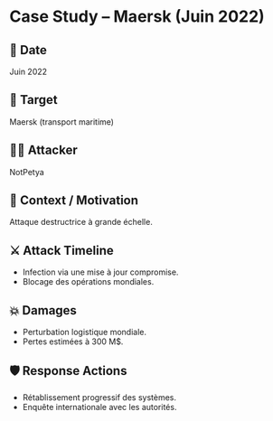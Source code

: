 # Case Study – Maersk (Juin 2022)

## 📅 Date
Juin 2022

## 🎯 Target
Maersk (transport maritime)

## 🕵️‍♂️ Attacker
NotPetya

## 📄 Context / Motivation
Attaque destructrice à grande échelle.

## ⚔️ Attack Timeline
- Infection via une mise à jour compromise.  
- Blocage des opérations mondiales.

## 💥 Damages
- Perturbation logistique mondiale.  
- Pertes estimées à 300 M$.

## 🛡️ Response Actions
- Rétablissement progressif des systèmes.  
- Enquête internationale avec les autorités.

